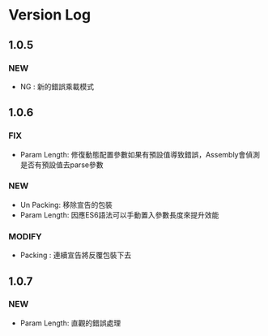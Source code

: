 # Version Log

## 1.0.5

### NEW

* NG : 新的錯誤乘載模式

## 1.0.6

### FIX

* Param Length: 修復動態配置參數如果有預設值導致錯誤，Assembly會偵測是否有預設值去parse參數

### NEW

* Un Packing: 移除宣告的包裝
* Param Length: 因應ES6語法可以手動置入參數長度來提升效能

### MODIFY

* Packing : 連續宣告將反覆包裝下去

## 1.0.7

### NEW

* Param Length: 直觀的錯誤處理